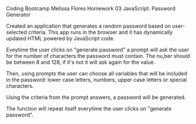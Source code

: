 Coding Bootcamp
Melissa Flores
Homework 03 JavaScript: Password Generator

Created an application that generates a random password based on user-selected criteria. This app runs in the browser and it has dynamically updated HTML powered by JavaScript code. 

Eveytime the user clicks on "generate password" a prompt will ask the user for the number of characters the password must contain. The nu,ber should be between 8 and 128, if it's not it will ask again for the value.

Then, using prompts the user can choose all variables that will be included in the password: lower case letters, numbers, upper case letters or special characters.

Using the criteria from the prompt answers, a password will be generated.

The function will repeat itself everytime the user clicks on "generate password".


